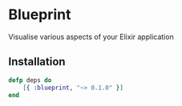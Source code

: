 # Blueprint
Visualise various aspects of your Elixir application

Installation
------------
```elixir
defp deps do
    [{ :blueprint, "~> 0.1.0" }]
end
```
